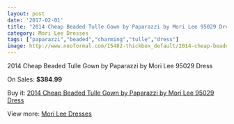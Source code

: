 ```yaml
---
layout: post
date: '2017-02-01'
title: "2014 Cheap Beaded Tulle Gown by Paparazzi by Mori Lee 95029 Dress"
category: Mori Lee Dresses
tags: ["paparazzi","beaded","charming","tulle","dress"]
image: http://www.neoformal.com/15482-thickbox_default/2014-cheap-beaded-tulle-gown-by-paparazzi-by-mori-lee-95029-dress.jpg
---
```

2014 Cheap Beaded Tulle Gown by Paparazzi by Mori Lee 95029 Dress

On Sales: **$384.99**
<a href="https://www.neoformal.com/en/mori-lee-dresses-2014/5215-2014-cheap-beaded-tulle-gown-by-paparazzi-by-mori-lee-95029-dress.html"><amp-img layout="responsive" width="600" height="600" src="//www.neoformal.com/15482-thickbox_default/2014-cheap-beaded-tulle-gown-by-paparazzi-by-mori-lee-95029-dress.jpg" alt="2014 Cheap Beaded Tulle Gown by Paparazzi by Mori Lee 95029 Dress 0" /></a>
<a href="https://www.neoformal.com/en/mori-lee-dresses-2014/5215-2014-cheap-beaded-tulle-gown-by-paparazzi-by-mori-lee-95029-dress.html"><amp-img layout="responsive" width="600" height="600" src="//www.neoformal.com/15483-thickbox_default/2014-cheap-beaded-tulle-gown-by-paparazzi-by-mori-lee-95029-dress.jpg" alt="2014 Cheap Beaded Tulle Gown by Paparazzi by Mori Lee 95029 Dress 1" /></a>
<a href="https://www.neoformal.com/en/mori-lee-dresses-2014/5215-2014-cheap-beaded-tulle-gown-by-paparazzi-by-mori-lee-95029-dress.html"><amp-img layout="responsive" width="600" height="600" src="//www.neoformal.com/15484-thickbox_default/2014-cheap-beaded-tulle-gown-by-paparazzi-by-mori-lee-95029-dress.jpg" alt="2014 Cheap Beaded Tulle Gown by Paparazzi by Mori Lee 95029 Dress 2" /></a>
<a href="https://www.neoformal.com/en/mori-lee-dresses-2014/5215-2014-cheap-beaded-tulle-gown-by-paparazzi-by-mori-lee-95029-dress.html"><amp-img layout="responsive" width="600" height="600" src="//www.neoformal.com/15485-thickbox_default/2014-cheap-beaded-tulle-gown-by-paparazzi-by-mori-lee-95029-dress.jpg" alt="2014 Cheap Beaded Tulle Gown by Paparazzi by Mori Lee 95029 Dress 3" /></a>
<a href="https://www.neoformal.com/en/mori-lee-dresses-2014/5215-2014-cheap-beaded-tulle-gown-by-paparazzi-by-mori-lee-95029-dress.html"><amp-img layout="responsive" width="600" height="600" src="//www.neoformal.com/15486-thickbox_default/2014-cheap-beaded-tulle-gown-by-paparazzi-by-mori-lee-95029-dress.jpg" alt="2014 Cheap Beaded Tulle Gown by Paparazzi by Mori Lee 95029 Dress 4" /></a>

Buy it: [2014 Cheap Beaded Tulle Gown by Paparazzi by Mori Lee 95029 Dress](https://www.neoformal.com/en/mori-lee-dresses-2014/5215-2014-cheap-beaded-tulle-gown-by-paparazzi-by-mori-lee-95029-dress.html "2014 Cheap Beaded Tulle Gown by Paparazzi by Mori Lee 95029 Dress")

View more: [Mori Lee Dresses](https://www.neoformal.com/en/62-mori-lee-dresses-2014 "Mori Lee Dresses")